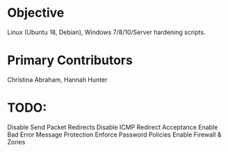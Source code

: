
# Objective
Linux (Ubuntu 18, Debian), Windows 7/8/10/Server hardening scripts.

# Primary Contributors
Christina Abraham, Hannah Hunter

# TODO:
Disable Send Packet Redirects
Disable ICMP Redirect Acceptance
Enable Bad Error Message Protection
Enforce Password Policies
Enable Firewall & Zones
